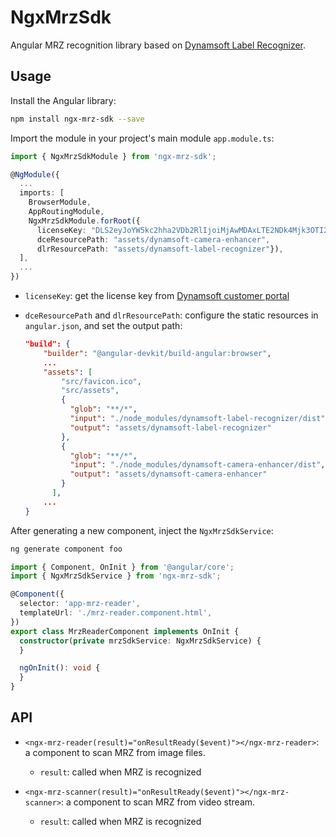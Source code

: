 # NgxMrzSdk

Angular MRZ recognition library based on [Dynamsoft Label Recognizer](https://www.dynamsoft.com/label-recognition/overview/).

## Usage
Install the Angular library:

```bash
npm install ngx-mrz-sdk --save
``` 

Import the module in your project's main module `app.module.ts`:

```typescript
import { NgxMrzSdkModule } from 'ngx-mrz-sdk';

@NgModule({
  ...
  imports: [
    BrowserModule,
    AppRoutingModule,
    NgxMrzSdkModule.forRoot({ 
      licenseKey: "DLS2eyJoYW5kc2hha2VDb2RlIjoiMjAwMDAxLTE2NDk4Mjk3OTI2MzUiLCJvcmdhbml6YXRpb25JRCI6IjIwMDAwMSIsInNlc3Npb25QYXNzd29yZCI6IndTcGR6Vm05WDJrcEQ5YUoifQ==", 
      dceResourcePath: "assets/dynamsoft-camera-enhancer", 
      dlrResourcePath: "assets/dynamsoft-label-recognizer"}),
  ],
  ...
})
```

- `licenseKey`: get the license key from [Dynamsoft customer portal](https://www.dynamsoft.com/customer/license/trialLicense?product=dbr)
- `dceResourcePath` and `dlrResourcePath`: configure the static resources in `angular.json`, and set the output path:

    ```json
    "build": {
        "builder": "@angular-devkit/build-angular:browser",
        ...
        "assets": [
            "src/favicon.ico",
            "src/assets",
            {
              "glob": "**/*",
              "input": "./node_modules/dynamsoft-label-recognizer/dist",
              "output": "assets/dynamsoft-label-recognizer"
            },
            {
              "glob": "**/*",
              "input": "./node_modules/dynamsoft-camera-enhancer/dist",
              "output": "assets/dynamsoft-camera-enhancer"
            }
          ],
        ...
    }
    ```

After generating a new component, inject the `NgxMrzSdkService`:

```bash
ng generate component foo
```

```typescript
import { Component, OnInit } from '@angular/core';
import { NgxMrzSdkService } from 'ngx-mrz-sdk';

@Component({
  selector: 'app-mrz-reader',
  templateUrl: './mrz-reader.component.html',
})
export class MrzReaderComponent implements OnInit {
  constructor(private mrzSdkService: NgxMrzSdkService) {
  }

  ngOnInit(): void {
  }
}

```


## API
- `<ngx-mrz-reader(result)="onResultReady($event)"></ngx-mrz-reader>`: a component to scan MRZ from image files.
    - `result`: called when MRZ is recognized

- `<ngx-mrz-scanner(result)="onResultReady($event)"></ngx-mrz-scanner>`: a component to scan MRZ from video stream.
    - `result`: called when MRZ is recognized
    